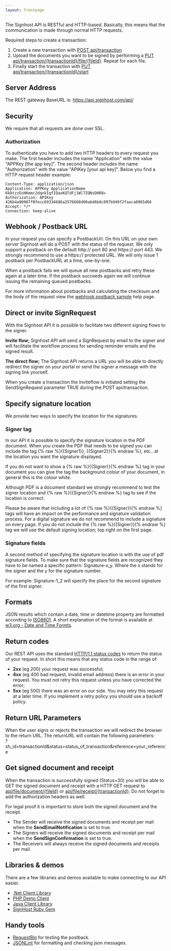 ```yaml
---
layout: frontpage
---
```


The Signhost API is RESTful and HTTP-based. Basically, this means that the communication is made through normal HTTP requests.

Required steps to create a transaction:

1.  Create a new transaction with [POST api/transaction](/endpoints#%23/paths//api/transaction/post)
2.  Upload the documents you want to be signed by performing a [PUT api/transaction/{transactionId}/file/{fileId}](/endpoints#%23/paths//api/transaction/%7BtransactionId%7D/file/%7BfileId%7D/put). Repeat for each file.
3.  Finally start the transaction with [PUT api/transaction/{transactionId}/start](/endpoints#%23/paths//api/transaction/%7BtransactionId%7D/start/put)

## Server Address

The REST gateway BaseURL is: https://api.signhost.com/api/

## Security

We require that all requests are done over SSL.

### Authorization

To authenticate you have to add two HTTP headers to every request you make. The first header includes the name "Application" with the value "APPKey [the app key]". The second header includes the name "Authorization" with the value "APIKey [your api key]". Below you find a HTTP request header example:

    Content-Type: application/json
    Application: APPKey ApplicationName 6kDtzzEoHKmmc2dqnkIqfIQaoKQTdFj1Wl7ZQNsDHR8=
    Authorization: APIKey 426b4a90907f0fecc69334686a2576668d00a6d6b8c897b949f2faaca0965d66
    Accept: */*
    Connection: keep-alive

## Webhook / Postback URL

In your request you can specify a PostbackUrl. On this URL on your own server Signhost will do a POST with the status of the request. We only support a postback on the default http:// port 80 and https:// port 443. We strongly recommend to use a https:// protected URL. We will only issue 1 postback per PostbackURL at a time, one-by-one.

When a postback fails we will queue all new postbacks and retry these again at a later time.
If the postback succeeds again we will continue issuing the remaining queued postbacks.

For more information about postbacks and calculating the checksum and the body of the request view the [webhook postback sample](/postback) help page.


## Direct or invite SignRequest

With the Signhost API it is possible to facilitate two different signing flows to the signer.

**Invite flow;** Signhost API will send a SignRequest by email to the signer and will facilitate the workflow process for sending reminder emails and the signed result.

**The direct flow;** The Signhost API returns a URL you will be able to directly redirect the signer on your portal or send the signer a message with the signing link yourself.

When you create a transaction the Inviteflow is initiated setting the SendSignRequest parameter TRUE during the POST api/transaction.

## Specify signature location

We provide two ways to specify the location for the signatures.

### Signer tag

In our API it is possible to specify the signature location in the PDF document. When you create the PDF that needs to be signed you can include the tag {% raw %}{{Signer1}}, {{Signer2}}{% endraw %}, etc.. at the location you want the signature displayed.

If you do not want to show a {% raw %}{{Signer}}{% endraw %} tag in your document you can give the tag the background colour of your document, in general this is the colour white.

Although PDF is a document standard we strongly recommend to test the signer location and {% raw %}{{Signer}}{% endraw %} tag to see if the location is correct.

Please be aware that including a lot of {% raw %}{{Signer}}{% endraw %} tags will have an impact on the performance and signature validation process. For a digital signature we do not recommend to include a signature on every page. If you do not include the {% raw %}{{Signer}}{% endraw %} tag we will use the default signing location; top right on the first page.

### Signature fields

A second method of specifying the signature location is with the use of pdf signature fields. To make sure that the signature fields are recognized they have to be named a specific pattern: Signature-x_y. Where the x stands for the signer and the y for the signature number.

For example: Signature-1_2 will specify the place for the second signature of the first signer.

## Formats

JSON results which contain a date, time or datetime property are formatted according to [ISO8601](http://www.iso.org/iso/iso8601). A short explanation of the format is available at [w3.org - Date and Time Formts](http://www.w3.org/TR/NOTE-datetime).

## Return codes

Our REST API uses the standard [HTTP/1.1 status codes](http://www.w3.org/Protocols/rfc2616/rfc2616-sec10.html) to return the status of your request. In short this means that any status code in the range of:

*   **2xx** (eg 200) your request was successful;
*   **4xx** (eg 400 bad request, invalid email address) there is an error in your request. You must not retry this request unless you have corrected the error;
*   **5xx** (eg 500) there was an error on our side. You may retry this request at a later time. If you implement a retry policy you should use a backoff policy.

## Return URL Parameters

When the user signs or rejects the transaction we will redirect the browser to the return URL. The returnURL will contain the following parameters:  
?sh_id=transactionid&status=status_of_transaction&reference=your_reference

## Get signed document and receipt

When the transaction is successfully signed (Status=30) you will be able to GET the signed document and receipt with a HTTP GET request to [api/file/document/{fileId}](/endpoints#get/api/transaction/{transactionId}/file/{fileId}/) or [api/file/receipt/{transactionId}](/endpoints#get/api/file/receipt/{transactionId}). Do not forget to add the authorization headers as well.

For legal proof it is important to store both the signed document and the receipt.

*   The Sender will receive the signed documents and receipt per mail when the **SendEmailNotification** is set to true.
*   The Signers will receive the signed documents and receipt per mail when the **SendSignConfirmation** is set to true.
*   The Receivers will always receive the signed documents and receipts per mail.

## Libraries & demos

There are a few libraries and demos available to make connecting to our API easier.

*   [.Net Client Library](https://github.com/Evidos/SignhostClientLibrary)
*   [PHP Demo Client](https://github.com/Evidos/signhost-phpdemoclient)
*   [Java Client Library](https://github.com/Evidos/OndertekenenDemo-Java)
*   [SignHost Ruby Gem](https://rubygems.org/gems/sign_host)

## Handy tools

*   [RequestBin](http://requestb.in/) for testing the postback.
*   [JSONLint](http://jsonlint.com/) for formatting and checking json messages.
